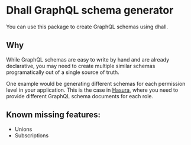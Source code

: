 # Dhall GraphQL schema generator

You can use this package to create GraphQL schemas using dhall.

## Why

While GraphQL schemas are easy to write by hand and are already declarative,
you may need to create multiple similar schemas programatically out of a single
source of truth.

One example would be generating different schemas for each permission level in
your application. This is the case in [Hasura](https://hasura.io), where you
need to provide different GraphQL schema documents for each role.

## Known missing features:

* Unions
* Subscriptions
